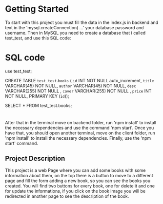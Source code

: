 # Getting Started 

To start with this project you must fill the data in the index.js in backend and text 
in the 'mysql.createConnection( ...' your database password and username. Then in MySQL you need to create a database that i called test_test, and use this SQL code:

# SQL code

use test_test;

CREATE TABLE `test_test`.`books` (
  `id` INT NOT NULL auto_increment,
  `title` VARCHAR(45) NOT NULL,
  `author` VARCHAR(45) NOT NULL,
  `desc` VARCHAR(255) NOT NULL ,
  `cover` VARCHAR(255) NOT NULL ,
  `price` INT NOT NULL,
  PRIMARY KEY (`id`));

  SELECT * FROM test_test.books;

#

After that in the terminal move on backend folder, run 'npm install' to install the necessary dependencies and use the command 'npm start'. Once you have that, you should open another terminal, move on the client folder, run 'npm install' to install the necessary dependencies. Finally, use the 'npm start' command.


## Project Description

This project is a web Page where you can add some books with some information about them, on the top there is a button to move to a 
different page and fill the form adding a new book, so you can see the books you created. You will find two buttons for every book, one for delete it and one for update the informations, if you click on the book image you will be redirected in another page to see the description of the book.

